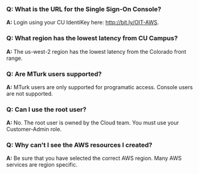 ### **Q:** What is the URL for the Single Sign-On Console?

**A:** Login using your CU IdentiKey here: http://bit.ly/OIT-AWS.

### **Q:** What region has the lowest latency from CU Campus?
**A:** The us-west-2 region has the lowest latency from the Colorado front range.

### **Q:** Are MTurk users supported?
**A:** MTurk users are only supported for programatic access.  Console users are not supported.

### **Q:** Can I use the root user?
**A:** No.  The root user is owned by the Cloud team.  You must use your Customer-Admin role.

### **Q:** Why can't I see the AWS resources I created?
**A:** Be sure that you have selected the correct AWS region.  Many AWS services are region specific.
